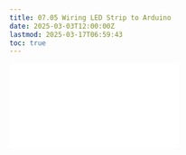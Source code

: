 ```yaml
---
title: 07.05 Wiring LED Strip to Arduino
date: 2025-03-03T12:00:00Z
lastmod: 2025-03-17T06:59:43
toc: true
---
```


![Link to included file content](../../../../arduino/wiring-led-strip-to-arduino.md)
